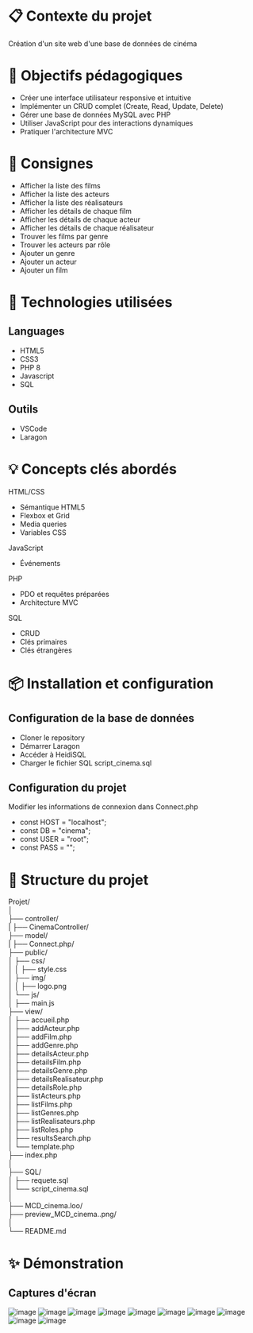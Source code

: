 <h1>📋 Contexte du projet</h1>
Création d'un site web d'une base de données de cinéma

<h1>🎯 Objectifs pédagogiques</h1>

- Créer une interface utilisateur responsive et intuitive
- Implémenter un CRUD complet (Create, Read, Update, Delete)
- Gérer une base de données MySQL avec PHP
- Utiliser JavaScript pour des interactions dynamiques
- Pratiquer l'architecture MVC

<h1>📝 Consignes</h1>

- Afficher la liste des films
- Afficher la liste des acteurs
- Afficher la liste des réalisateurs
- Afficher les détails de chaque film
- Afficher les détails de chaque acteur
- Afficher les détails de chaque réalisateur
- Trouver les films par genre
- Trouver les acteurs par rôle
- Ajouter un genre
- Ajouter un acteur
- Ajouter un film

<h1>🔧 Technologies utilisées</h1>

<h2>Languages</h2>

- HTML5
- CSS3
- PHP 8
- Javascript
- SQL

<h2>Outils</h2>

- VSCode
- Laragon

<h1>💡 Concepts clés abordés</h1>

HTML/CSS
- Sémantique HTML5
- Flexbox et Grid
- Media queries
- Variables CSS

JavaScript
- Événements

PHP
- PDO et requêtes préparées
- Architecture MVC

SQL
- CRUD
- Clés primaires
- Clés étrangères

<h1>📦 Installation et configuration</h1>

<h2>Configuration de la base de données</h2>

- Cloner le repository
- Démarrer Laragon
- Accéder à HeidiSQL
- Charger le fichier SQL script_cinema.sql

<h2>Configuration du projet</h2>

 Modifier les informations de connexion dans Connect.php
- const HOST = "localhost";
- const DB = "cinema";
- const USER = "root";
- const PASS = "";

<h1>🚀 Structure du projet</h1>


Projet/  
│  
├── controller/  
|   ├── CinemaController/  
├── model/  
|   ├── Connect.php/  
├── public/  
│   ├── css/  
│   │   ├── style.css  
│   ├── img/  
│   │   ├── logo.png  
│   └── js/  
│       ├── main.js  
├── view/  
│   ├── accueil.php  
│   ├── addActeur.php  
│   ├── addFilm.php  
│   ├── addGenre.php  
│   ├── detailsActeur.php  
│   ├── detailsFilm.php  
│   ├── detailsGenre.php  
│   ├── detailsRealisateur.php  
│   ├── detailsRole.php  
│   ├── listActeurs.php  
│   ├── listFilms.php  
│   ├── listGenres.php  
│   ├── listRealisateurs.php  
│   ├── listRoles.php  
│   ├── resultsSearch.php  
│   └── template.php  
├──  index.php  
│  
├── SQL/  
│   ├── requete.sql  
│   └── script_cinema.sql  
│  
├── MCD_cinema.loo/  
├── preview_MCD_cinema..png/  
│  
└── README.md  

<h1>✨ Démonstration</h1>
<h2>Captures d'écran</h2>

![image](https://github.com/user-attachments/assets/eaa6fe2b-9f29-4bbb-aba4-62015f714bb5)
![image](https://github.com/user-attachments/assets/adbf4d22-93de-4bbd-9ff3-ccf0d18871a6)
![image](https://github.com/user-attachments/assets/67c8bd1f-8401-4ee5-8968-9d2fa92f4002)
![image](https://github.com/user-attachments/assets/c47551a2-3bf6-4842-a56f-7c49ad051634)
![image](https://github.com/user-attachments/assets/a80002bf-781d-4d8c-aca1-b87f04f81571)
![image](https://github.com/user-attachments/assets/ddefd3b7-7855-417d-9d72-bae558b163d0)
![image](https://github.com/user-attachments/assets/67af2f0d-5f74-46f9-a533-a7da8545de9b)
![image](https://github.com/user-attachments/assets/f2e31f75-9d89-448d-8fb7-7505133d6c97)
![image](https://github.com/user-attachments/assets/22e12072-2bdb-411c-a8df-11037db06b40)
![image](https://github.com/user-attachments/assets/b6b45d20-62c8-42c1-81a2-ae52133f58f5)







